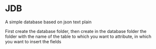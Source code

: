 # JDB
A simple database based on json text plain

First create the database folder, then create in the database folder the folder with the name of the table to which you want to attribute, in which you want to insert the fields
